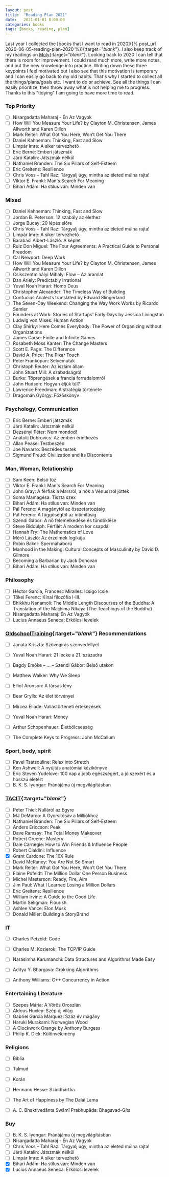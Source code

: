 ```yaml
---
layout: post
title:  "Reading Plan 2021"
date:   2021-01-01 8:00:00
categories: books
tags: [books, reading, plan]
---
```


Last year I collected the [books that I want to read in 2020]({% post_url 2020-06-05-reading-plan-2020 %}){:target="_blank_"}. I also keep track of my readings on [Moly](https://moly.hu){:target="_blank_"}. Looking back to 2020 I can tell that there is room for improvement. I could read much more, write more notes, and put the new knowledge into practice. Writing down these three keypoints I feel motivated but I also see that this motivation is temporary and I can easily go back to my old habits. That's why I started to collect all the things/plans/goals etc. I want to do or achieve. See all the things I can easily prioritize, then throw away what is not helping me to progress. Thanks to this "tidying" I am going to have more time to read.

### Top Priority

- [ ] Nisargadatta Maharaj - Én Az Vagyok  
- [ ] How Will You Measure Your Life? by Clayton M. Christensen, James Allworth and Karen Dillon
- [ ] Mark Reiter: What Got You Here, Won’t Get You There
- [ ] Daniel Kahneman: Thinking, Fast and Slow
- [ ] Limpár Imre: A siker tervezhető
- [ ] Eric Berne: Emberi játszmák
- [ ] Járó Katalin: Játszmák nélkül
- [ ] Nathaniel Branden: The Six Pillars of Self-Esteem
- [ ] Eric Greitens: Resilience
- [ ] Chris Voss – Tahl Raz: Tárgyalj úgy, mintha az életed múlna rajta!  
- [ ] Viktor E. Frankl: Man's Search For Meaning  
- [ ] Bihari Ádám: Ha stílus van: Minden van

### Mixed

- [ ] Daniel Kahneman: Thinking, Fast and Slow
- [ ] Jordan B. Peterson: 12 szabály az élethez
- [ ] Jorge Bucay: 20 lépés előre
- [ ] Chris Voss – Tahl Raz: Tárgyalj úgy, mintha az életed múlna rajta!
- [ ] Limpár Imre: A siker tervezhető
- [ ] Barabási Albert-László: A képlet
- [ ] Ruiz Don Miguel: The Four Agreements: A Practical Guide to Personal Freedom
- [ ] Cal Newport: Deep Work
- [ ] How Will You Measure Your Life? by Clayton M. Christensen, James Allworth and Karen Dillon
- [ ] Csíkszentmihályi Mihály: Flow – Az áramlat  
- [ ] Dan Ariely: Predictably Irrational  
- [ ] Yuval Noah Harari: Homo Deus  
- [ ] Christopher Alexander: The Timeless Way of Building  
- [ ] Confucius Analects translated by Edward Slingerland  
- [ ] The Seven-Day Weekend: Changing the Way Work Works by Ricardo Semler  
- [ ] Founders at Work: Stories of Startups' Early Days by Jessica Livingston  
- [ ] Ludwig von Mises: Human Action  
- [ ] Clay Shirky: Here Comes Everybody: The Power of Organizing without Organizations  
- [ ] James Carse: Finite and Infinite Games  
- [ ] Rosabeth Moss Kanter: The Change Masters  
- [ ] Scott E. Page: The Difference  
- [ ] David A. Price: The Pixar Touch  
- [ ] Peter Frankopan: Selyemutak  
- [ ] Christoph Reuter: Az iszlám állam  
- [ ] John Stuart Mill: A szabadságról  
- [ ] Burke: Töprengések a francia forradalomról  
- [ ] John Hudson: Hogyan éljük túl?  
- [ ] Lawrence Freedman: A stratégia története  
- [ ] Dragomán György: Főzőskönyv  

### Psychology, Communication

- [ ] Eric Berne: Emberi játszmák
- [ ] Járó Katalin: Játszmák nélkül
- [ ] Dezsényi Péter: Nem mondod!  
- [ ] Anatolij Dobrovics: Az emberi érintkezés  
- [ ] Allan Pease: Testbeszéd  
- [ ] Joe Navarro: Beszédes testek  
- [ ] Sigmund Freud: Civilization and Its Discontents  

### Man, Woman, Relationship

- [ ] Sam Keen: Belső tűz
- [ ] Viktor E. Frankl: Man's Search For Meaning  
- [ ] John Gray: A férfiak a Marsról, a nők a Vénuszról jöttek
- [ ] Soma Mamagésa: Tiszta szex  
- [ ] Bihari Ádám: Ha stílus van: Minden van  
- [ ] Pál Ferenc: A magánytól az összetartozásig  
- [ ] Pál Ferenc: A függőségtől az intimitásig  
- [ ] Szendi Gábor: A nő felemelkedése és tündöklése  
- [ ] Steve Biddulph: Férfilét A modern kor csapdái  
- [ ] Hannah Fry: The Mathematics of Love  
- [ ] Mérő László: Az érzelmek logikája  
- [ ] Robin Baker: Spermaháború  
- [ ] Manhood in the Making: Cultural Concepts of Masculinity by David D. Gilmore  
- [ ] Becoming a Barbarian by Jack Donovan  
- [ ] Bihari Ádám: Ha stílus van: Minden van  

### Philosophy

- [ ] Héctor Garcia, Francesc Miralles: Icsigo Icsie  
- [ ] Tőkei Ferenc: Kínai filozófia I-III.
- [ ] Bhikkhu Nanamoli: The Middle Length Discourses of the Buddha: A Translation of the Majjhima Nikaya (The Teachings of the Buddha)  
- [ ] Nisargadatta Maharaj: Én Az Vagyok  
- [ ] Lucius Annaeus Seneca: Erkölcsi levelek  

### [OldschoolTraining][OldschoolTraining]{:target="_blank_"} Recommendations

- [ ] Janata Kriszta: Szövegírás szenvedéllyel  
- [ ] Yuval Noah Harari: 21 lecke a 21. századra
- [ ] Bagdy Emőke – ... – Szendi Gábor: Belső utakon
- [ ] Matthew Walker: Why We Sleep  
- [ ] Elliot Aronson: A társas lény  
- [ ] Bear Grylls: Az élet törvényei  
- [ ] Mircea Eliade: Vallástörténeti értekezések  
- [ ] Yuval Noah Harari: Money  
- [ ] Arthur Schopenhauer: Életbölcsesség  
- [ ] The Complete Keys to Progress: John McCallum  


### Sport, body, spirit

- [ ] Pavel Tsatsouline: Relax into Stretch  
- [ ] Ken Ashwell: A nyújtás anatómiai kézikönyve  
- [ ] Eric Steven Yudelove: 100 nap a jobb egészségért, a jó szexért és a hosszú életért  
- [ ] B. K. S. Iyengar: Pránájáma új megvilágításban  

### [TACIT][TACIT]{:target="_blank_"}

- [ ] Peter Thiel: Nulláról az Egyre  
- [ ] MJ DeMarco: A Gyorsítósáv a Milliókhoz  
- [ ] Nathaniel Branden: The Six Pillars of Self-Esteem
- [ ] Anders Ericcson: Peak
- [ ] Dave Ramsay: The Total Money Makeover
- [ ] Robert Greene: Mastery
- [ ] Dale Carnegie: How to Win Friends & Influence People
- [ ] Robert Cialdini: Influence
- [x] Grant Cardone: The 10X Rule
- [ ] David McRaney: You Are Not So Smart
- [ ] Mark Reiter: What Got You Here, Won’t Get You There
- [ ] Elaine Pofeldt: The Million Dollar One Person Business
- [ ] Michel Masterson: Ready, Fire, Aim
- [ ] Jim Paul: What I Learned Losing a Million Dollars
- [ ] Eric Greitens: Resilience
- [ ] William Irvine: A Guide to the Good Life
- [ ] Martin Seligman: Flourish  
- [ ] Ashlee Vance: Elon Musk  
- [ ] Donald Miller: Building a StoryBrand  

### IT

- [ ] Charles Petzold: Code  
- [ ] Charles M. Kozierok: The TCP/IP Guide  
- [ ] Narasimha Karumanchi: Data Structures and Algorithms Made Easy  
- [ ] Aditya Y. Bhargava: Grokking Algorithms  
- [ ] Anthony Williams: C++ Concurrency in Action  


### Entertaining Literature

- [ ] Szepes Mária: A Vörös Oroszlán  
- [ ] Aldous Huxley: Szép új világ  
- [ ] Gabriel García Márquez: Száz év magány  
- [ ] Haruki Murakami: Norwegian Wood  
- [ ] A Clockwork Orange by Anthony Burgess  
- [ ] Philip K. Dick: Különvélemény  

### Religions

- [ ] Biblia  
- [ ] Talmud  
- [ ] Korán  
- [ ] Hermann Hesse: Sziddhártha  
- [ ] The Art of Happiness by The Dalai Lama  
- [ ] A. C. Bhaktivedānta Swāmī Prabhupāda: Bhagavad-Gíta  


### Buy

- [ ] B. K. S. Iyengar: Pránájáma új megvilágításban  
- [ ] Nisargadatta Maharaj - Én Az Vagyok  
- [ ] Chris Voss – Tahl Raz: Tárgyalj úgy, mintha az életed múlna rajta!  
- [ ] Járó Katalin: Játszmák nélkül
- [ ] Limpár Imre: A siker tervezhető
- [x] Bihari Ádám: Ha stílus van: Minden van
- [x] Lucius Annaeus Seneca: Erkölcsi levelek  

[OldschoolTraining]: https://www.instagram.com/oldschool_gym_
[TACIT]:  https://www.tacitproject.hu/30-konyv-ami-boldogabba-gazdagabba-es-okosabba-tett
